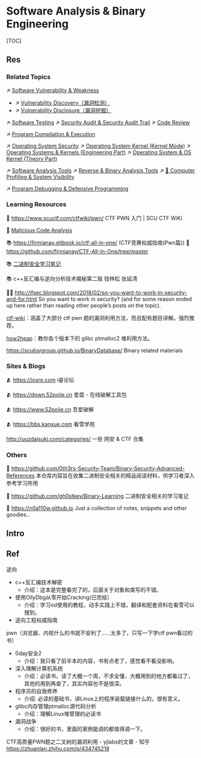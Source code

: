 # Software Analysis & Binary Engineering

[TOC]



## Res
### Related Topics
↗ [Software Vulnerability & Weakness](../🐒%20Software%20Vulnerability%20&%20Weakness/Software%20Vulnerability%20&%20Weakness.md)
- ↗ [Vulnerability Discovery（漏洞检测）](../🐒%20Software%20Vulnerability%20&%20Weakness/Vulnerability%20Discovery（漏洞检测）/Vulnerability%20Discovery（漏洞检测）.md)
- ↗ [Vulnerability Disclosure（漏洞挖掘）](../🐒%20Software%20Vulnerability%20&%20Weakness/Vulnerability%20Disclosure（漏洞挖掘）/Vulnerability%20Disclosure（漏洞挖掘）.md)

↗ [Software Testing](../../../../Software%20Engineering/Software%20Maintenance%20&%20Operations%20Management/🧪%20Software%20Testing/Software%20Testing.md)
↗ [Security Audit & Security Audit Trail](../../../⛈️%20Risk%20Management/🐺%20Risk%20Countermeasures%20&%20Security%20Control/Security%20Audit%20&%20Security%20Audit%20Trail/Security%20Audit%20&%20Security%20Audit%20Trail.md)
↗ [Code Review](../../../⛈️%20Risk%20Management/🐺%20Risk%20Countermeasures%20&%20Security%20Control/Security%20Audit%20&%20Security%20Audit%20Trail/Code%20Review.md)

↗ [Program Compilation & Execution](../../../../🔑%20CS%20Core/🛣️%20Program%20Compilation%20&%20Execution/Program%20Compilation%20&%20Execution.md)

↗ [Operating System Security](../../../System%20Security/Operating%20System%20Security/Operating%20System%20Security.md)
↗ [Operating System Kernel (Kernel Mode)](../../../../🔑%20CS%20Core/👷🏾‍♂️%20Computer%20(Host)%20System/Operating%20System%20&%20OS%20Kernel%20(Theory%20Part)/😴%20Operating%20System%20Components%20&%20Runtime%20Libraries/Operating%20System%20Kernel%20(Kernel%20Mode).md)
↗ [Operating Systems & Kernels (Engineering Part)](../../../../🔑%20CS%20Core/🥷🏼%20Operating%20Systems%20&%20Kernels%20(Engineering%20Part)/Operating%20Systems%20&%20Kernels%20(Engineering%20Part).md)
↗ [Operating System & OS Kernel (Theory Part)](../../../../🔑%20CS%20Core/👷🏾‍♂️%20Computer%20(Host)%20System/Operating%20System%20&%20OS%20Kernel%20(Theory%20Part)/Operating%20System%20&%20OS%20Kernel%20(Theory%20Part).md)

↗ [Software Analysis Tools](../../../☠️%20Kill%20Chain/🔞%20Software%20Analysis%20Tools/Software%20Analysis%20Tools.md)
↗ [Reverse & Binary Analysis Tools](../../../☠️%20Kill%20Chain/🔞%20Software%20Analysis%20Tools/⛰️%20Static%20Code%20Analysis%20Tools%20(SCAT)/Reverse%20&%20Binary%20Analysis%20Tools.md)
↗ [📌 Computer Profiling & System Visibility](../../../../🔑%20CS%20Core/🥷🏼%20Operating%20Systems%20&%20Kernels%20(Engineering%20Part)/Linux%20(Derived%20From%20UNIX%20Family)/Linux%20Free%20Software%20&%20OSS%20(Open%20Source%20Software)/Host%20Management/📌%20Computer%20Profiling%20&%20System%20Visibility.md)

↗ [Program Debugging & Defensive Programming](../../../../🗺%20CS%20Overview/Program%20Debugging%20&%20Defensive%20Programming.md)


### Learning Resources
📂 https://www.scuctf.com/ctfwiki/pwn/
CTF PWN 入门 | SCU CTF WiKi

🏫 [Malicious Code Analysis](../../../../🗺%20CS%20Overview/Courses%20of%20Universities/CMU/Malicious%20Code%20Analysis/Malicious%20Code%20Analysis.md)

📚 https://firmianay.gitbook.io/ctf-all-in-one/ (CTF竞赛权威指南(Pwn篇))
🚧 https://github.com/firmianay/CTF-All-In-One/tree/master
 
📚 [二进制安全学习笔记](https://binhack.readthedocs.io/zh/latest/index.html)

📚 c++反汇编与逆向分析技术揭秘第二版 钱林松 张延清

👨‍💻 http://ifsec.blogspot.com/2018/02/so-you-want-to-work-in-security-and-for.html 
So you want to work in security? (and for some reason ended up here rather than reading other people’s posts on the topic).

[ctf-wiki](https://ctf-wiki.org/)：涵盖了大部分 ctf pwn 题的漏洞利用方法，而且配有题目讲解。强烈推荐。

[how2heap](https://github.com/shellphish/how2heap)：教你各个版本下的 glibc ptmalloc2 堆利用方法。

https://scubsrgroup.github.io/BinaryDatabase/
Binary related materials


### Sites & Blogs
🫂 https://iosre.com i睿论坛

🫂 https://down.52pojie.cn 爱盘 - 在线破解工具包

🫂 https://www.52pojie.cn 吾爱破解

🫂 https://bbs.kanxue.com 看雪学苑

http://uuzdaisuki.com/categories/
一些 网安 & CTF 合集


### Others
🚧 https://github.com/0th3rs-Security-Team/Binary-Security-Advanced-References
本仓库内容旨在收集二进制安全相关的精品阅读材料，供学习者深入参考学习所用

📔 https://github.com/gh0stkey/Binary-Learning
二进制安全相关的学习笔记

📔 https://n0a110w.github.io
Just a collection of notes, snippets and other goodies..



## Intro



## Ref
[ctf re/pwn入门书单]: https://eternalsakura13.com/2018/05/31/shudan/

逆向
- c++反汇编技术解密
	- 介绍：这本是完整看完了的，后面关于对象和类写的不错。
- 使用OllyDbg从零开始Cracking(已完结）
	- 介绍：学习od使用的教程，动手实践上不错，翻译和配套资料在看雪可以搜到。
- 逆向工程权威指南

pwn（浏览器、内核什么的书就不安利了……太多了，只写一下学ctf pwn看过的书）
- 0day安全2
	- 介绍：我只看了前半本的内容，书有点老了，感觉看不看没影响。
- 深入理解计算机系统
	- 介绍：必读书，读了大概一个周，不求全懂，大概用到的地方都看过了，其他的用到再查了，其实内容也不是很深。
- 程序员的自我修养
	- 介绍: 必读的基础书，讲Linux上的程序装载链接什么的，很有意义。
- glibc内存管理ptmalloc源代码分析
	- 介绍：理解Linux堆管理的必读书
- 漏洞战争
	- 介绍：很好的书，里面的案例能调的都值得调一下。


[二进制安全学习之路]: https://xz.aliyun.com/t/12402

[👍 脱壳技术 ｜ 看雪学苑]: https://bbs.kanxue.com/thread-58798.htm

CTF高质量PWN题之二叉树的漏洞利用 - yjlabs的文章 - 知乎
https://zhuanlan.zhihu.com/p/434745218